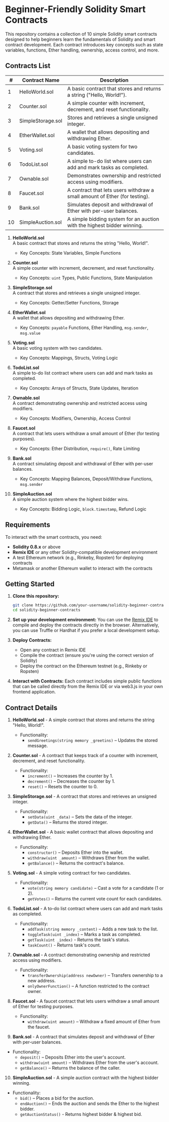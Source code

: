 # Beginner-Friendly Solidity Smart Contracts

This repository contains a collection of 10 simple Solidity smart contracts designed to help beginners learn the fundamentals of Solidity and smart contract development. Each contract introduces key concepts such as state variables, functions, Ether handling, ownership, access control, and more.

## Contracts List

| #  | Contract Name     | Description                                                                |
| -- | ----------------- | -------------------------------------------------------------------------- |
| 1  | HelloWorld.sol    | A basic contract that stores and returns a string ("Hello, World!").       |
| 2  | Counter.sol       | A simple counter with increment, decrement, and reset functionality.       |
| 3  | SimpleStorage.sol | Stores and retrieves a single unsigned integer.                            |
| 4  | EtherWallet.sol   | A wallet that allows depositing and withdrawing Ether.                     |
| 5  | Voting.sol        | A basic voting system for two candidates.                                  |
| 6  | TodoList.sol      | A simple to-do list where users can add and mark tasks as completed.       |
| 7  | Ownable.sol       | Demonstrates ownership and restricted access using modifiers.              |
| 8  | Faucet.sol        | A contract that lets users withdraw a small amount of Ether (for testing). |
| 9  | Bank.sol          | Simulates deposit and withdrawal of Ether with per-user balances.          |
| 10 | SimpleAuction.sol | A simple bidding system for an auction with the highest bidder winning.    |


1. **HelloWorld.sol**  
   A basic contract that stores and returns the string "Hello, World!".
   - Key Concepts: State Variables, Simple Functions

2. **Counter.sol**  
   A simple counter with increment, decrement, and reset functionality.
   - Key Concepts: `uint` Types, Public Functions, State Manipulation

3. **SimpleStorage.sol**  
   A contract that stores and retrieves a single unsigned integer.
   - Key Concepts: Getter/Setter Functions, Storage

4. **EtherWallet.sol**  
   A wallet that allows depositing and withdrawing Ether.
   - Key Concepts: `payable` Functions, Ether Handling, `msg.sender`, `msg.value`

5. **Voting.sol**  
   A basic voting system with two candidates.
   - Key Concepts: Mappings, Structs, Voting Logic

6. **TodoList.sol**  
   A simple to-do list contract where users can add and mark tasks as completed.
   - Key Concepts: Arrays of Structs, State Updates, Iteration

7. **Ownable.sol**  
   A contract demonstrating ownership and restricted access using modifiers.
   - Key Concepts: Modifiers, Ownership, Access Control

8. **Faucet.sol**  
   A contract that lets users withdraw a small amount of Ether (for testing purposes).
   - Key Concepts: Ether Distribution, `require()`, Rate Limiting

9. **Bank.sol**  
   A contract simulating deposit and withdrawal of Ether with per-user balances.
   - Key Concepts: Mapping Balances, Deposit/Withdraw Functions, `msg.sender`

10. **SimpleAuction.sol**  
    A simple auction system where the highest bidder wins.
    - Key Concepts: Bidding Logic, `block.timestamp`, Refund Logic

## Requirements

To interact with the smart contracts, you need:

- **Solidity 0.8.x** or above
- **Remix IDE** or any other Solidity-compatible development environment
- A test Ethereum network (e.g., Rinkeby, Ropsten) for deploying contracts
- Metamask or another Ethereum wallet to interact with the contracts

## Getting Started

1. **Clone this repository:**
   ```bash
   git clone https://github.com/your-username/solidity-beginner-contracts.git
   cd solidity-beginner-contracts
   ```
   
2. **Set up your development environment:**
    You can use the [Remix IDE](https://remix.ethereum.org/) to compile and deploy
    the contracts directly in the browser. Alternatively, you can use Truffle
    or Hardhat if you prefer a local development setup.
   
3. **Deploy Contracts:**
    - Open any contract in Remix IDE
    - Compile the contract (ensure you're using the correct version of Solidity)
    - Deploy the contract on the Ethereum testnet (e.g., Rinkeby or Ropsten)

4. **Interact with Contracts:**
    Each contract includes simple public functions that can be called directly
    from the Remix IDE or via web3.js in your own frontend application.

## Contract Details

1. **HelloWorld.sol** - 
   A simple contract that stores and returns the string "Hello, World!".
   - Functionality:
      - `sendGreetings(string memory _greetins)` – Updates the stored message.

2. **Counter.sol** - 
   A contract that keeps track of a counter with increment, decrement, and
   reset functionality.
   - Functionality:
      - `increment()` – Increases the counter by 1.
      - `decrement()` – Decreases the counter by 1.
      - `reset()` – Resets the counter to 0.

3. **SimpleStorage.sol** - 
   A contract that stores and retrieves an unsigned integer.
   - Functionality:
      - `setData(uint _data)` – Sets the data of the integer.
      - `getData()` – Returns the stored integer.

4. **EtherWallet.sol** - 
   A basic wallet contract that allows depositing and withdrawing Ether.
   - Functionality:
      - `constructor()` – Deposits Ether into the wallet.
      - `withdraw(uint _amount)` – Withdraws Ether from the wallet.
      - `getBalance()` – Returns the contract's balance.

5. **Voting.sol** - 
   A simple voting contract for two candidates.
   - Functionality:
      - `vote(string memory candidate)` – Cast a vote for a candidate (1 or 2).
      - `getVotes()` – Returns the current vote count for each candidates.

6. **TodoList.sol** - 
   A to-do list contract where users can add and mark tasks as completed.
   - Functionality:
      - `addTask(string memory _content)` – Adds a new task to the list.
      - `toggleTask(uint _index)` – Marks a task as completed.
      - `getTask(uint _index)` - Returns the task's status.
      - `taskCount()` - Returns task's count.

7. **Ownable.sol** - 
   A contract demonstrating ownership and restricted access using modifiers.
   - Functionality:
      - `transferOwnership(address newOwner)` – Transfers ownership to a new address.
      - `onlyOwnerFunction()` – A function restricted to the contract owner.
    
8. **Faucet.sol** - 
   A faucet contract that lets users withdraw a small amount of Ether for testing purposes.
   - Functionality:
      - `withdraw(uint amount)` – Withdraw a fixed amount of Ether from the faucet.

9. **Bank.sol** - 
A contract that simulates deposit and withdrawal of Ether with per-user balances.
- Functionality:
   - `deposit()` – Deposits Ether into the user's account.
   - `withdraw(uint amount)` – Withdraws Ether from the user's account.
   - `getBalance()` – Returns the balance of the caller.

10. **SimpleAuction.sol** - 
A simple auction contract with the highest bidder winning.
- Functionality:
   - `bid()` – Places a bid for the auction.
   - `endAuction()` – Ends the auction and sends the Ether to the highest bidder.
   - `getAuctionStatus()` - Returns highest bidder & highest bid.
